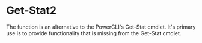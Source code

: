 # Get-Stat2
The function is an alternative to the PowerCLI's Get-Stat cmdlet. It's primary use is to provide functionality that is missing from the Get-Stat cmdlet.
